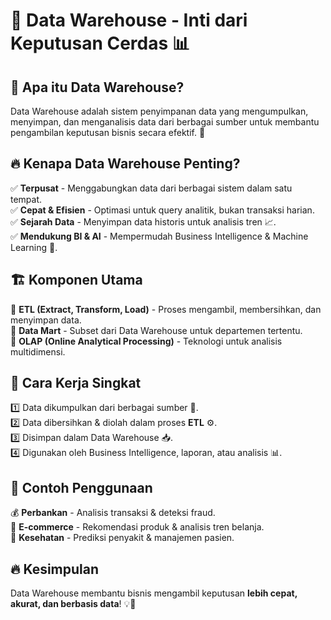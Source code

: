 # 🏢 Data Warehouse - Inti dari Keputusan Cerdas 📊

## 🚀 Apa itu Data Warehouse?
Data Warehouse adalah sistem penyimpanan data yang mengumpulkan, menyimpan, dan menganalisis data dari berbagai sumber untuk membantu pengambilan keputusan bisnis secara efektif. 🎯

## 🔥 Kenapa Data Warehouse Penting?
✅ **Terpusat** - Menggabungkan data dari berbagai sistem dalam satu tempat.  
✅ **Cepat & Efisien** - Optimasi untuk query analitik, bukan transaksi harian.  
✅ **Sejarah Data** - Menyimpan data historis untuk analisis tren 📈.  
✅ **Mendukung BI & AI** - Mempermudah Business Intelligence & Machine Learning 🤖.  

## 🏗️ Komponen Utama
🔹 **ETL (Extract, Transform, Load)** - Proses mengambil, membersihkan, dan menyimpan data.  
🔹 **Data Mart** - Subset dari Data Warehouse untuk departemen tertentu.  
🔹 **OLAP (Online Analytical Processing)** - Teknologi untuk analisis multidimensi.  

## 🔄 Cara Kerja Singkat  
1️⃣ Data dikumpulkan dari berbagai sumber 🏦.  
2️⃣ Data dibersihkan & diolah dalam proses **ETL** ⚙️.  
3️⃣ Disimpan dalam Data Warehouse 📥.  
4️⃣ Digunakan oleh Business Intelligence, laporan, atau analisis 📊.  

## 🎯 Contoh Penggunaan  
💰 **Perbankan** - Analisis transaksi & deteksi fraud.  
🛒 **E-commerce** - Rekomendasi produk & analisis tren belanja.  
🏥 **Kesehatan** - Prediksi penyakit & manajemen pasien.  

## 🔥 Kesimpulan  
Data Warehouse membantu bisnis mengambil keputusan **lebih cepat, akurat, dan berbasis data**! 💡🚀  
